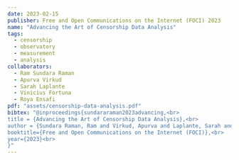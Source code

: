 ```yaml
---
date: 2023-02-15
publisher: Free and Open Communications on the Internet (FOCI) 2023
name: "Advancing the Art of Censorship Data Analysis"
tags:
  - censorship
  - observatory
  - measurement
  - analysis
collaborators:
  - Ram Sundara Raman
  - Apurva Virkud
  - Sarah Laplante
  - Vinicius Fortuna
  - Roya Ensafi
pdf: "assets/censorship-data-analysis.pdf"
bibtex: "@inproceedings{sundararaman2023advancing,<br>
title = {Advancing the Art of Censorship Data Analysis},<br>
author = {Sundara Raman, Ram and Virkud, Apurva and Laplante, Sarah and Fortuna, Vinicius and Ensafi, Roya},<br>
booktitle={Free and Open Communications on the Internet (FOCI)},<br>
year={2023}<br>
}"
---
```

